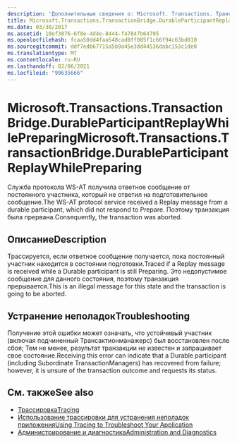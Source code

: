 ```yaml
---
description: 'Дополнительные сведения о: Microsoft. Transactions. Трансактионбридже. ДураблепартиЦипантреплайвхилепрепаринг'
title: Microsoft.Transactions.TransactionBridge.DurableParticipantReplayWhilePreparing
ms.date: 03/30/2017
ms.assetid: 10ef3876-6f8e-4d4e-8444-f47847b64795
ms.openlocfilehash: fcaa50dd4faa548cad8ff085f1c66f94c63bd010
ms.sourcegitcommit: ddf7edb67715a5b9a45e3dd44536dabc153c1de0
ms.translationtype: MT
ms.contentlocale: ru-RU
ms.lasthandoff: 02/06/2021
ms.locfileid: "99635666"
---
```

# <a name="microsofttransactionstransactionbridgedurableparticipantreplaywhilepreparing"></a><span data-ttu-id="29f3b-103">Microsoft.Transactions.TransactionBridge.DurableParticipantReplayWhilePreparing</span><span class="sxs-lookup"><span data-stu-id="29f3b-103">Microsoft.Transactions.TransactionBridge.DurableParticipantReplayWhilePreparing</span></span>

<span data-ttu-id="29f3b-104">Служба протокола WS-AT получила ответное сообщение от постоянного участника, который не ответил на подготовительное сообщение.</span><span class="sxs-lookup"><span data-stu-id="29f3b-104">The WS-AT protocol service received a Replay message from a durable participant, which did not respond to Prepare.</span></span> <span data-ttu-id="29f3b-105">Поэтому транзакция была прервана.</span><span class="sxs-lookup"><span data-stu-id="29f3b-105">Consequently, the transaction was aborted.</span></span>  
  
## <a name="description"></a><span data-ttu-id="29f3b-106">Описание</span><span class="sxs-lookup"><span data-stu-id="29f3b-106">Description</span></span>  

 <span data-ttu-id="29f3b-107">Трассируется, если ответное сообщение получается, пока постоянный участник находится в состоянии подготовки.</span><span class="sxs-lookup"><span data-stu-id="29f3b-107">Traced if a Replay message is received while a Durable participant is still Preparing.</span></span> <span data-ttu-id="29f3b-108">Это недопустимое сообщение для данного состояния, поэтому транзакция прерывается.</span><span class="sxs-lookup"><span data-stu-id="29f3b-108">This is an illegal message for this state and the transaction is going to be aborted.</span></span>  
  
## <a name="troubleshooting"></a><span data-ttu-id="29f3b-109">Устранение неполадок</span><span class="sxs-lookup"><span data-stu-id="29f3b-109">Troubleshooting</span></span>

<span data-ttu-id="29f3b-110">Получение этой ошибки может означать, что устойчивый участник (включая подчиненный Трансактионманажерс) был восстановлен после сбоя; Тем не менее, результат транзакции не известен и запрашивает свое состояние.</span><span class="sxs-lookup"><span data-stu-id="29f3b-110">Receiving this error can indicate that a Durable participant (including Subordinate TransactionManagers) has recovered from failure; however, it is unsure of the transaction outcome and requests its status.</span></span>  
  
## <a name="see-also"></a><span data-ttu-id="29f3b-111">См. также</span><span class="sxs-lookup"><span data-stu-id="29f3b-111">See also</span></span>

- [<span data-ttu-id="29f3b-112">Трассировка</span><span class="sxs-lookup"><span data-stu-id="29f3b-112">Tracing</span></span>](index.md)
- [<span data-ttu-id="29f3b-113">Использование трассировки для устранения неполадок приложения</span><span class="sxs-lookup"><span data-stu-id="29f3b-113">Using Tracing to Troubleshoot Your Application</span></span>](using-tracing-to-troubleshoot-your-application.md)
- [<span data-ttu-id="29f3b-114">Администрирование и диагностика</span><span class="sxs-lookup"><span data-stu-id="29f3b-114">Administration and Diagnostics</span></span>](../index.md)
